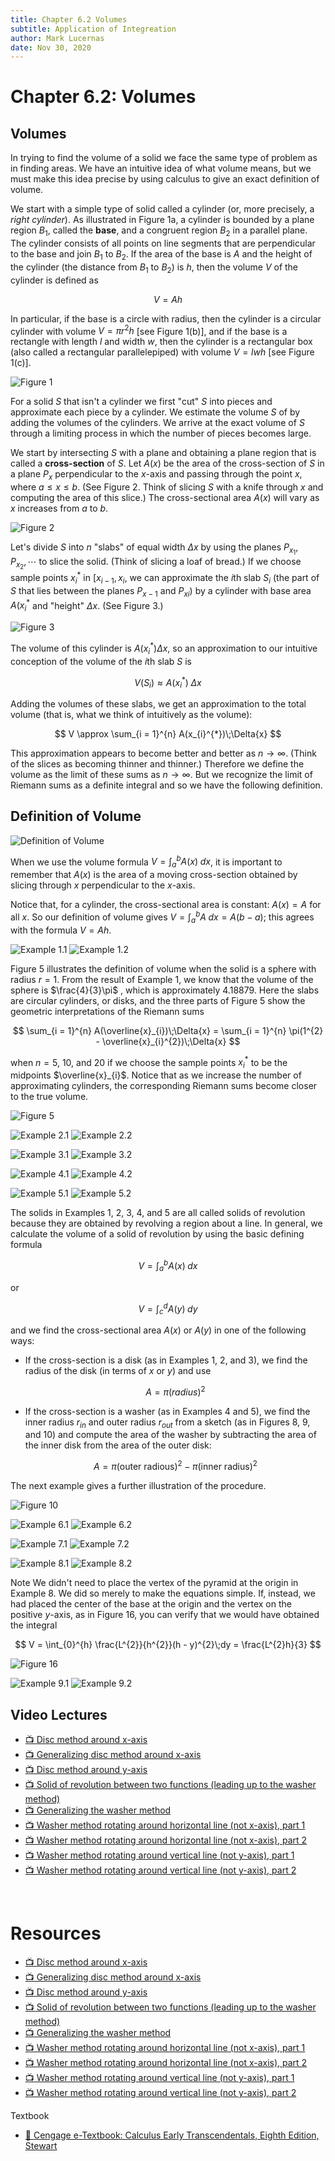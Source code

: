```yaml
---
title: Chapter 6.2 Volumes
subtitle: Application of Integreation
author: Mark Lucernas
date: Nov 30, 2020
---
```



# Chapter 6.2: Volumes

## Volumes

In trying to find the volume of a solid we face the same type of problem as in
finding areas. We have an intuitive idea of what volume means, but we must make
this idea precise by using calculus to give an exact definition of volume.

We start with a simple type of solid called a cylinder (or, more precisely, a
_right cylinder_). As illustrated in Figure 1a, a cylinder is bounded by a plane
region $B_{1}$, called the **base**, and a congruent region $B_{2}$ in a
parallel plane.  The cylinder consists of all points on line segments that are
perpendicular to the base and join $B_{1}$ to $B_{2}$. If the area of the base
is $A$ and the height of the cylinder (the distance from $B_{1}$ to $B_{2}$) is
$h$, then the volume $V$ of the cylinder is defined as

$$
V = Ah
$$

In particular, if the base is a circle with radius, then the cylinder is a
circular cylinder with volume $V = \pi r^{2}h$ [see Figure 1(b)], and if the
base is a rectangle with length $l$ and width $w$, then the cylinder is a
rectangular box (also called a rectangular parallelepiped) with volume $V = lwh$
[see Figure 1(c)].

![Figure 1](../../../../../files/fall-2020/MATH-150/chapter-6/6.2_figure-1.png)

For a solid $S$ that isn't a cylinder we first "cut" $S$ into pieces and
approximate each piece by a cylinder. We estimate the volume $S$ of by adding
the volumes of the cylinders. We arrive at the exact volume of $S$ through a
limiting process in which the number of pieces becomes large.

We start by intersecting $S$ with a plane and obtaining a plane region that is
called a **cross-section** of $S$. Let $A(x)$ be the area of the cross-section
of $S$ in a plane $P_{x}$ perpendicular to the $x$-axis and passing through the
point $x$, where $a \le x \le b$. (See Figure 2. Think of slicing $S$ with a
knife through $x$ and computing the area of this slice.) The cross-sectional
area $A(x)$ will vary as $x$ increases from $a$ to $b$.

![Figure 2](../../../../../files/fall-2020/MATH-150/chapter-6/6.2_figure-2.png)

Let's divide $S$ into $n$ "slabs" of equal width $\Delta{x}$ by using the planes
$P_{x_{1}}, P_{x_{2}}, \cdots$ to slice the solid. (Think of slicing a loaf of
bread.) If we choose sample points $x_{i}^{*}$ in $[x_{i - 1}, x_{i}$, we can
approximate the $i$th slab $S_{i}$ (the part of $S$ that lies between the planes
$P_{x - 1}$ and $P_{xi}$) by a cylinder with base area $A(x_{i}^{*}$ and
"height" $\Delta{x}$. (See Figure 3.)

![Figure 3](../../../../../files/fall-2020/MATH-150/chapter-6/6.2_figure-3.png)

The volume of this cylinder is $A(x_{i}^{*})\Delta{x}$, so an approximation to
our intuitive conception of the volume of the $i$th slab $S$ is

$$
V(S_{i}) \approx A(x_{i}^{*})\;\Delta{x}
$$

Adding the volumes of these slabs, we get an approximation to the total volume
(that is, what we think of intuitively as the volume):

$$
V \approx \sum_{i = 1}^{n} A(x_{i}^{*})\;\Delta{x}
$$

This approximation appears to become better and better as $n \to \infty$. (Think
of the slices as becoming thinner and thinner.) Therefore we define the volume
as the limit of these sums as $n \to \infty$. But we recognize the limit of
Riemann sums as a definite integral and so we have the following definition.

## Definition of Volume

![Definition of Volume](../../../../../files/fall-2020/MATH-150/chapter-6/6.2_definition_of_volume.png)

When we use the volume formula $V = \int_{a}^{b} A(x)\;dx$, it is important to
remember that $A(x)$ is the area of a moving cross-section obtained by slicing
through $x$ perpendicular to the $x$-axis.

Notice that, for a cylinder, the cross-sectional area is constant: $A(x) = A$
for all $x$. So our definition of volume gives $V = \int_{a}^{b} A\;dx = A(b -
a)$; this agrees with the formula $V = Ah$.

![Example 1.1](../../../../../files/fall-2020/MATH-150/chapter-6/6.2_example-1.1.png)
![Example 1.2](../../../../../files/fall-2020/MATH-150/chapter-6/6.2_example-1.2.png)

Figure 5 illustrates the definition of volume when the solid is a sphere with
radius $r = 1$. From the result of Example 1, we know that the volume of the
sphere is $\frac{4}{3}\pi$ , which is approximately $4.18879$. Here the slabs
are circular cylinders, or disks, and the three parts of Figure 5 show the
geometric interpretations of the Riemann sums

$$
\sum_{i = 1}^{n} A(\overline{x}_{i})\;\Delta{x} = \sum_{i = 1}^{n} \pi(1^{2} - \overline{x}_{i}^{2})\;\Delta{x}
$$

when $n = 5$, $10$, and $20$ if we choose the sample points $x_{i}^{*}$ to be
the midpoints $\overline{x}_{i}$. Notice that as we increase the number of
approximating cylinders, the corresponding Riemann sums become closer to the
true volume.

![Figure 5](../../../../../files/fall-2020/MATH-150/chapter-6/6.2_figure-5.png)

![Example 2.1](../../../../../files/fall-2020/MATH-150/chapter-6/6.2_example-2.1.png)
![Example 2.2](../../../../../files/fall-2020/MATH-150/chapter-6/6.2_example-2.2.png)

![Example 3.1](../../../../../files/fall-2020/MATH-150/chapter-6/6.2_example-3.1.png)
![Example 3.2](../../../../../files/fall-2020/MATH-150/chapter-6/6.2_example-3.2.png)

![Example 4.1](../../../../../files/fall-2020/MATH-150/chapter-6/6.2_example-4.1.png)
![Example 4.2](../../../../../files/fall-2020/MATH-150/chapter-6/6.2_example-4.2.png)

![Example 5.1](../../../../../files/fall-2020/MATH-150/chapter-6/6.2_example-5.1.png)
![Example 5.2](../../../../../files/fall-2020/MATH-150/chapter-6/6.2_example-5.2.png)

The solids in Examples 1, 2, 3, 4, and 5 are all called solids of revolution
because they are obtained by revolving a region about a line. In general, we
calculate the volume of a solid of revolution by using the basic defining
formula

$$
V = \int_{a}^{b} A(x)\;dx
$$

or

$$
V = \int_{c}^{d} A(y)\;dy
$$

and we find the cross-sectional area $A(x)$ or $A(y)$ in one of the following
ways:

- If the cross-section is a disk (as in Examples 1, 2, and 3), we find the
  radius of the disk (in terms of $x$ or $y$) and use

  $$
  A =\pi(radius)^{2}
  $$

- If the cross-section is a washer (as in Examples 4 and 5), we find the inner
  radius $r_{in}$ and outer radius $r_{out}$ from a sketch (as in Figures 8, 9,
  and 10) and compute the area of the washer by subtracting the area of the
  inner disk from the area of the outer disk:

  $$
  A = \pi(\text{outer radious})^{2} - \pi(\text{inner radius})^{2}
  $$

The next example gives a further illustration of the procedure.

![Figure 10](../../../../../files/fall-2020/MATH-150/chapter-6/6.2_figure-10.png)

![Example 6.1](../../../../../files/fall-2020/MATH-150/chapter-6/6.2_example-6.1.png)
![Example 6.2](../../../../../files/fall-2020/MATH-150/chapter-6/6.2_example-6.2.png)

![Example 7.1](../../../../../files/fall-2020/MATH-150/chapter-6/6.2_example-7.1.png)
![Example 7.2](../../../../../files/fall-2020/MATH-150/chapter-6/6.2_example-7.2.png)

![Example 8.1](../../../../../files/fall-2020/MATH-150/chapter-6/6.2_example-8.1.png)
![Example 8.2](../../../../../files/fall-2020/MATH-150/chapter-6/6.2_example-8.2.png)

Note We didn't need to place the vertex of the pyramid at the origin in Example
8. We did so merely to make the equations simple. If, instead, we had placed the
center of the base at the origin and the vertex on the positive $y$-axis, as in
Figure 16, you can verify that we would have obtained the integral

$$
V = \int_{0}^{h} \frac{L^{2}}{h^{2}}(h - y)^{2}\;dy = \frac{L^{2}h}{3}
$$

![Figure 16](../../../../../files/fall-2020/MATH-150/chapter-6/6.2_figure-16.png)

![Example 9.1](../../../../../files/fall-2020/MATH-150/chapter-6/6.2_example-9.1.png)
![Example 9.2](../../../../../files/fall-2020/MATH-150/chapter-6/6.2_example-9.2.png)

## Video Lectures

- [📺 Disc method around x-axis](https://www.khanacademy.org/math/ap-calculus-ab/ab-applications-of-integration-new/ab-8-9/v/disk-method-around-x-axis)
- [📺 Generalizing disc method around x-axis](https://www.khanacademy.org/math/ap-calculus-ab/ab-applications-of-integration-new/ab-8-9/v/generalizing-disc-method-around-x-axis)
- [📺 Disc method around y-axis](https://www.khanacademy.org/math/ap-calculus-ab/ab-applications-of-integration-new/ab-8-9/v/disc-method-around-y-axis)
- [📺 Solid of revolution between two functions (leading up to the washer method)](https://www.khanacademy.org/math/ap-calculus-ab/ab-applications-of-integration-new/ab-8-11/v/disc-method-washer-method-for-rotation-around-x-axis)
- [📺 Generalizing the washer method](https://www.khanacademy.org/math/ap-calculus-ab/ab-applications-of-integration-new/ab-8-11/v/generalizing-the-washer-method)
- [📺 Washer method rotating around horizontal line (not x-axis), part 1](https://www.khanacademy.org/math/ap-calculus-ab/ab-applications-of-integration-new/ab-8-12/v/washer-method-rotating-around-non-axis)
- [📺 Washer method rotating around horizontal line (not x-axis), part 2](https://www.khanacademy.org/math/ap-calculus-ab/ab-applications-of-integration-new/ab-8-12/v/part-2-of-washer-for-not-axis-rotation)
- [📺 Washer method rotating around vertical line (not y-axis), part 1](https://www.khanacademy.org/math/ap-calculus-ab/ab-applications-of-integration-new/ab-8-12/v/washer-or-ring-method-for-vertical-line-rotation)
- [📺 Washer method rotating around vertical line (not y-axis), part 2](https://www.khanacademy.org/math/ap-calculus-ab/ab-applications-of-integration-new/ab-8-12/v/evaluating-integral-for-washer-method-around-vertical-line)

<br>

# Resources

- [📺 Disc method around x-axis](https://www.khanacademy.org/math/ap-calculus-ab/ab-applications-of-integration-new/ab-8-9/v/disk-method-around-x-axis)
- [📺 Generalizing disc method around x-axis](https://www.khanacademy.org/math/ap-calculus-ab/ab-applications-of-integration-new/ab-8-9/v/generalizing-disc-method-around-x-axis)
- [📺 Disc method around y-axis](https://www.khanacademy.org/math/ap-calculus-ab/ab-applications-of-integration-new/ab-8-9/v/disc-method-around-y-axis)
- [📺 Solid of revolution between two functions (leading up to the washer method)](https://www.khanacademy.org/math/ap-calculus-ab/ab-applications-of-integration-new/ab-8-11/v/disc-method-washer-method-for-rotation-around-x-axis)
- [📺 Generalizing the washer method](https://www.khanacademy.org/math/ap-calculus-ab/ab-applications-of-integration-new/ab-8-11/v/generalizing-the-washer-method)
- [📺 Washer method rotating around horizontal line (not x-axis), part 1](https://www.khanacademy.org/math/ap-calculus-ab/ab-applications-of-integration-new/ab-8-12/v/washer-method-rotating-around-non-axis)
- [📺 Washer method rotating around horizontal line (not x-axis), part 2](https://www.khanacademy.org/math/ap-calculus-ab/ab-applications-of-integration-new/ab-8-12/v/part-2-of-washer-for-not-axis-rotation)
- [📺 Washer method rotating around vertical line (not y-axis), part 1](https://www.khanacademy.org/math/ap-calculus-ab/ab-applications-of-integration-new/ab-8-12/v/washer-or-ring-method-for-vertical-line-rotation)
- [📺 Washer method rotating around vertical line (not y-axis), part 2](https://www.khanacademy.org/math/ap-calculus-ab/ab-applications-of-integration-new/ab-8-12/v/evaluating-integral-for-washer-method-around-vertical-line)

Textbook

+ [📄 Cengage e-Textbook: Calculus Early Transcendentals, Eighth Edition, Stewart](https://webassign.com/)

